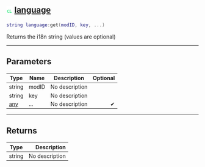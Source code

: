 ## ![client](.gitbook/assets/client.png) [language](home/language)



```lua
string language:get(modID, key, ...)
```

Returns the i18n string (values are optional)

------
## Parameters

| Type   | Name | Description | Optional |
| ------ | ---- | ----------- | -------: |
| string | modID | No description |  |
| string | key | No description |  |
| [any](home/any) | ... | No description | ✔ |

------
## Returns

| Type   | Description |
| ------ | ----------: |
| string | No description |

